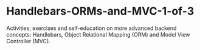 # Handlebars-ORMs-and-MVC-1-of-3
Activities, exercises and self-education on more advanced backend concepts: Handlebars, Object Relational Mapping (ORM) and Model View Controller (MVC).
